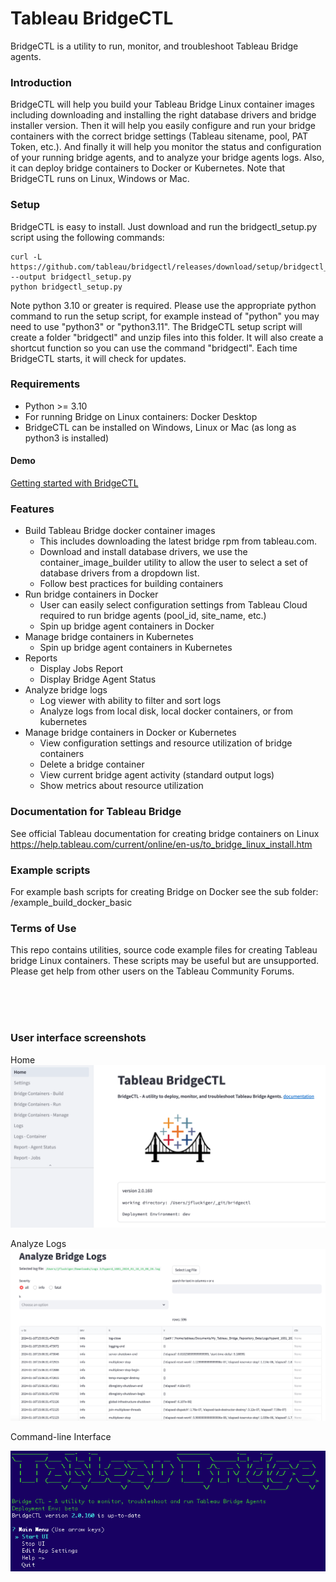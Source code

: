 
# Tableau BridgeCTL
BridgeCTL is a utility to run, monitor, and troubleshoot Tableau Bridge agents. 

### Introduction
BridgeCTL will help you build your Tableau Bridge Linux container images including downloading and installing the right database drivers and bridge installer version. Then it will help you easily configure and run your bridge containers with the correct bridge settings (Tableau sitename, pool, PAT Token, etc.). And finally it will help you monitor the status and configuration of your running bridge agents, and to analyze your bridge agents logs. Also, it can deploy bridge containers to Docker or Kubernetes.
Note that BridgeCTL runs on Linux, Windows or Mac. 


### Setup
BridgeCTL is easy to install. Just download and run the bridgectl_setup.py script using the following commands:
```
curl -L https://github.com/tableau/bridgectl/releases/download/setup/bridgectl_setup.py --output bridgectl_setup.py
python bridgectl_setup.py
```
Note python 3.10 or greater is required. Please use the appropriate python command to run the setup script, for example instead of "python" you may need to use "python3" or "python3.11".
The BridgeCTL setup script will create a folder "bridgectl" and unzip files into this folder. It will also create a shortcut function so you can use the command "bridgectl". Each time BridgeCTL starts, it will check for updates.


### Requirements
- Python >= 3.10
- For running Bridge on Linux containers: Docker Desktop
- BridgeCTL can be installed on Windows, Linux or Mac (as long as python3 is installed)

#### Demo
[Getting started with BridgeCTL](https://www.youtube.com/watch?v=n_jMKC9t6hw)

### Features
- Build Tableau Bridge docker container images
  - This includes downloading the latest bridge rpm from tableau.com.
  - Download and install database drivers, we use the container_image_builder utility to allow the user to select a set of database drivers from a dropdown list.
  - Follow best practices for building containers
- Run bridge containers in Docker
  - User can easily select configuration settings from Tableau Cloud required to run bridge agents (pool_id, site_name, etc.)
  - Spin up bridge agent containers in Docker
- Manage bridge containers in Kubernetes
  - Spin up bridge agent containers in Kubernetes
- Reports
  - Display Jobs Report
  - Display Bridge Agent Status
- Analyze bridge logs
  - Log viewer with ability to filter and sort logs
  - Analyze logs from local disk, local docker containers, or from kubernetes
- Manage bridge containers in Docker or Kubernetes
  - View configuration settings and resource utilization of bridge containers
  - Delete a bridge container
  - View current bridge agent activity (standard output logs)
  - Show metrics about resource utilization

### Documentation for Tableau Bridge
See official Tableau documentation for creating bridge containers on Linux
https://help.tableau.com/current/online/en-us/to_bridge_linux_install.htm

### Example scripts
For example bash scripts for creating Bridge on Docker see the sub folder: /example_build_docker_basic

### Terms of Use
This repo contains utilities, source code example files for creating Tableau bridge Linux containers.
These scripts may be useful but are unsupported. Please get help from other users on the Tableau Community Forums.

<br><br><br>
### User interface screenshots
Home
![BridgeCTL Home](assets/home2.png)

Analyze Logs
![BridgeCTL Logs](assets/logs.png)

Command-line Interface

![BridgeCTL CLI](assets/cli.png)
